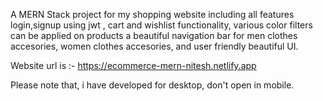 A MERN Stack project for my shopping website including all features login,signup using jwt , cart and wishlist functionality, various color filters can be applied on products a beautiful navigation bar for men clothes accesories, women clothes accesories, and user friendly beautiful UI.

Website url is :- https://ecommerce-mern-nitesh.netlify.app

Please note that, i have developed for desktop, don't open in mobile.

